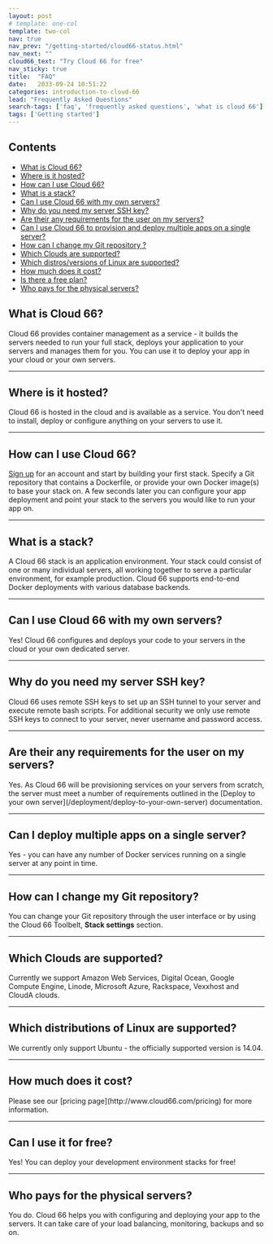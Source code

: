 ```yaml
---
layout: post
# template: one-col
template: two-col
nav: true
nav_prev: "/getting-started/cloud66-status.html"
nav_next: ""
cloud66_text: "Try Cloud 66 for free"
nav_sticky: true
title:  "FAQ"
date:   2033-09-24 10:51:22
categories: introduction-to-cloud-66
lead: "Frequently Asked Questions"
search-tags: ['faq', 'frequently asked questions', 'what is cloud 66']
tags: ['Getting started']
---
```


<h2>Contents</h2>

<ul class="page-toc">
    <li>
        <a href="#f1">What is Cloud 66?</a>
    </li>
    <li>
        <a href="#f2">Where is it hosted?</a>
    </li>
    <li>
        <a href="#f3">How can I use Cloud 66?</a>
    </li>
    <li>
        <a href="#f4">What is a stack?</a>
    </li>
    <li>
        <a href="#f5">Can I use Cloud 66 with my own servers?</a>
    </li>
    <li>
        <a href="#f6">Why do you need my server SSH key?</a>
    </li>
    <li>
        <a href="#f7">Are their any requirements for the user on my servers?</a>
    </li>
    <li>
        <a href="#f8">Can I use Cloud 66 to provision and deploy multiple apps on a single server?</a>
    </li>
    <li>
        <a href="#f9">How can I change my Git repository ?</a>
    </li>
    <li>
        <a href="#f10">Which Clouds are supported?</a>
    </li>
    <li>
        <a href="#f11">Which distros/versions of Linux are supported?</a>
    </li>
    <li>
        <a href="#f12">How much does it cost?</a>
    </li>
    <li>
        <a href="#f13">Is there a free plan?</a>
    </li>
    <li>
        <a href="#f14">Who pays for the physical servers?</a>
    </li>
</ul>



<h2 id="f1">What is Cloud 66?</h2>
Cloud 66 provides container management as a service - it builds the servers needed to run your full stack, deploys your application to your servers and manages them for you. You can use it to deploy your app in your cloud or your own servers.

<hr>

<h2 id="f2">Where is it hosted?</h2>
Cloud 66 is hosted in the cloud and is available as a service. You don't need to install, deploy or configure anything on your servers to use it.

<hr>

<h2 id="f3">How can I use Cloud 66?</h2>

[Sign up](http://app.cloud66.com/users/sign_up) for an account and start by building your first stack. Specify a Git repository that contains a Dockerfile, or provide your own Docker image(s) to base your stack on. A few seconds later you can configure your app deployment and point your stack to the servers you would like to run your app on.

<hr>

<h2 id="f4">What is a stack?</h2>
A Cloud 66 stack is an application environment. Your stack could consist of one or many individual servers, all working together to serve a particular environment, for example production. Cloud 66 supports end-to-end Docker deployments with various database backends.

<hr>

<h2 id="f5">Can I use Cloud 66 with my own servers?</h2>
Yes! Cloud 66 configures and deploys your code to your servers in the cloud or your own dedicated server.

<hr>

<h2 id="f6">Why do you need my server SSH key?</h2>
Cloud 66 uses remote SSH keys to set up an SSH tunnel to your server and execute remote bash scripts. For additional security we only use remote SSH keys to connect to your server, never username and password access.

<hr>

<h2 id="f7">Are their any requirements for the user on my servers?</h2>
Yes. As Cloud 66 will be provisioning services on your servers from scratch, the server must meet a number of requirements outlined in the [Deploy to your own server](/deployment/deploy-to-your-own-server) documentation.

<hr>

<h2 id="f8">Can I deploy multiple apps on a single server?</h2>
Yes - you can have any number of Docker services running on a single server at any point in time.

<hr>

<h2 id="f9">How can I change my Git repository?</h2>
You can change your Git repository through the user interface or by using the Cloud 66 Toolbelt, <strong>Stack settings</strong> section.

<hr>

<h2 id="f10">Which Clouds are supported?</h2>
Currently we support Amazon Web Services, Digital Ocean, Google Compute Engine, Linode, Microsoft Azure, Rackspace, Vexxhost and CloudA clouds.

<hr>

<h2 id="f11">Which distributions of Linux are supported?</h2>
We currently only support Ubuntu - the officially supported version is 14.04.

<hr>

<h2 id="f12">How much does it cost?</h2>
Please see our [pricing page](http://www.cloud66.com/pricing) for more information.

<hr>

<h2 id="f13">Can I use it for free?</h2>
Yes! You can deploy your development environment stacks for free!

<hr>

<h2 id="f14">Who pays for the physical servers?</h2>
You do. Cloud 66 helps you with configuring and deploying your app to the servers. It can take care of your load balancing, monitoring, backups and so on.